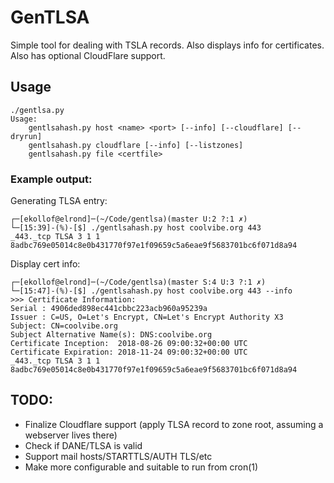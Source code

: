 # GenTLSA

Simple tool for dealing with TSLA records. Also displays info for certificates. Also has optional CloudFlare support. 

## Usage
```
./gentlsa.py
Usage:
    gentlsahash.py host <name> <port> [--info] [--cloudflare] [--dryrun]
    gentlsahash.py cloudflare [--info] [--listzones]
    gentlsahash.py file <certfile>
```

### Example output:

Generating TLSA entry:

```
┌─[ekollof@elrond]─(~/Code/gentlsa)(master U:2 ?:1 ✗)
└─[15:39]-(%)-[$] ./gentlsahash.py host coolvibe.org 443
_443._tcp TLSA 3 1 1 8adbc769e05014c8e0b431770f97e1f09659c5a6eae9f5683701bc6f071d8a94
```
Display cert info:
```
┌─[ekollof@elrond]─(~/Code/gentlsa)(master S:4 U:3 ?:1 ✗)
└─[15:47]-(%)-[$] ./gentlsahash.py host coolvibe.org 443 --info
>>> Certificate Information:
Serial : 4906ded898ec441cbbc223acb960a95239a
Issuer : C=US, O=Let's Encrypt, CN=Let's Encrypt Authority X3
Subject: CN=coolvibe.org
Subject Alternative Name(s): DNS:coolvibe.org
Certificate Inception:  2018-08-26 09:00:32+00:00 UTC
Certificate Expiration: 2018-11-24 09:00:32+00:00 UTC
_443._tcp TLSA 3 1 1 8adbc769e05014c8e0b431770f97e1f09659c5a6eae9f5683701bc6f071d8a94

```

## TODO:

* Finalize Cloudflare support (apply TLSA record to zone root, assuming a webserver lives there)
* Check if DANE/TLSA is valid
* Support mail hosts/STARTTLS/AUTH TLS/etc
* Make more configurable and suitable to run from cron(1)

 


